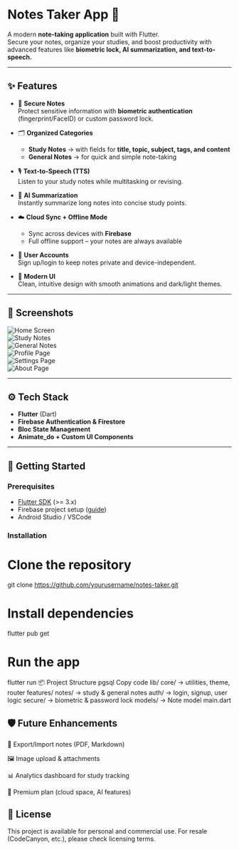 # Notes Taker App 📒

A modern **note-taking application** built with Flutter.  
Secure your notes, organize your studies, and boost productivity with advanced features like **biometric lock, AI summarization, and text-to-speech.**  

---

## ✨ Features

- 🔐 **Secure Notes**  
  Protect sensitive information with **biometric authentication** (fingerprint/FaceID) or custom password lock.  

- 🗂 **Organized Categories**  
  - **Study Notes** → with fields for **title, topic, subject, tags, and content**  
  - **General Notes** → for quick and simple note-taking  

- 🎙 **Text-to-Speech (TTS)**  
  Listen to your study notes while multitasking or revising.  

- 🤖 **AI Summarization**  
  Instantly summarize long notes into concise study points.  

- ☁️ **Cloud Sync + Offline Mode**  
  - Sync across devices with **Firebase**  
  - Full offline support – your notes are always available  

- 👤 **User Accounts**  
  Sign up/login to keep notes private and device-independent.  

- 🎨 **Modern UI**  
  Clean, intuitive design with smooth animations and dark/light themes.  

---

## 📸 Screenshots  

![Home Screen](screenshots/home.png)  
![Study Notes](screenshots/study_notes.png)  
![General Notes](screenshots/general_notes.png)  
![Profile Page](screenshots/profile_page.png)  
![Settings Page](screenshots/settings_page.png)  
![About Page](screenshots/about_page.png)  

---

## ⚙️ Tech Stack

- **Flutter** (Dart)  
- **Firebase Authentication & Firestore**  
- **Bloc State Management**  
- **Animate_do + Custom UI Components**

---

## 🚀 Getting Started

### Prerequisites
- [Flutter SDK](https://flutter.dev/docs/get-started/install) (>= 3.x)  
- Firebase project setup ([guide](https://firebase.google.com/docs/flutter/setup))  
- Android Studio / VSCode  

### Installation
# Clone the repository
git clone https://github.com/yourusername/notes-taker.git

# Install dependencies
flutter pub get

# Run the app
flutter run
📦 Project Structure
pgsql
Copy code
lib/
  core/        → utilities, theme, router
  features/
    notes/     → study & general notes
    auth/      → login, signup, user logic
    secure/    → biometric & password lock
  models/      → Note model
  main.dart
## 🛡️ Future Enhancements
🔄 Export/Import notes (PDF, Markdown)

🖼 Image upload & attachments

📊 Analytics dashboard for study tracking

💎 Premium plan (cloud space, AI features)

## 📜 License
This project is available for personal and commercial use.
For resale (CodeCanyon, etc.), please check licensing terms.
